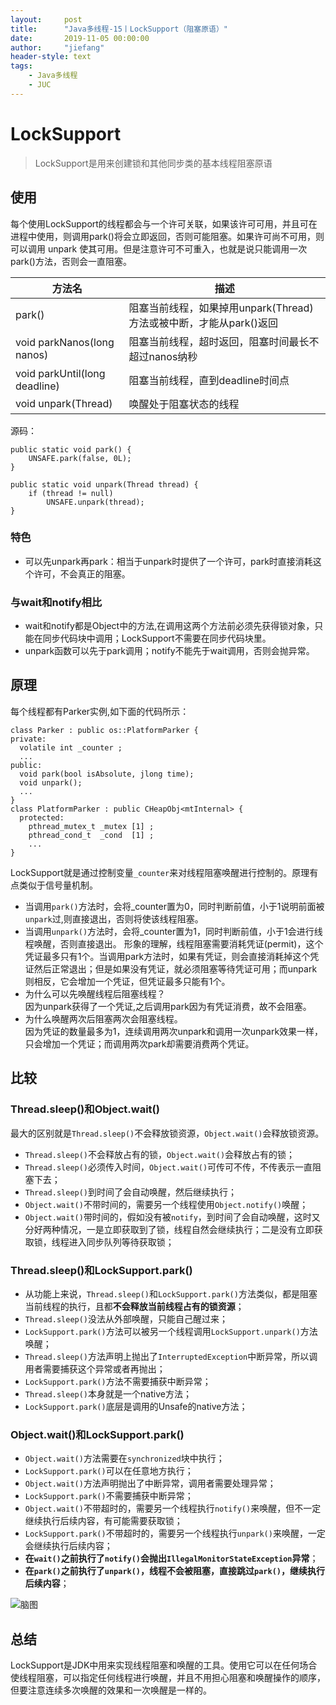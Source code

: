 ```yaml
---
layout:     post
title:      "Java多线程-15丨LockSupport（阻塞原语）"
date:       2019-11-05 00:00:00
author:     "jiefang"
header-style: text
tags:
    - Java多线程
    - JUC
---
```

# LockSupport
>LockSupport是用来创建锁和其他同步类的基本线程阻塞原语

## 使用
每个使用LockSupport的线程都会与一个许可关联，如果该许可可用，并且可在进程中使用，则调用park()将会立即返回，否则可能阻塞。如果许可尚不可用，则可以调用 unpark 使其可用。但是注意许可不可重入，也就是说只能调用一次park()方法，否则会一直阻塞。


方法名 | 描述
---|---
 park()| 阻塞当前线程，如果掉用unpark(Thread)方法或被中断，才能从park()返回
 void parkNanos(long nanos)| 阻塞当前线程，超时返回，阻塞时间最长不超过nanos纳秒
 void parkUntil(long deadline)|阻塞当前线程，直到deadline时间点
 void unpark(Thread)|唤醒处于阻塞状态的线程

源码：
```
public static void park() {
    UNSAFE.park(false, 0L);
}

public static void unpark(Thread thread) {
    if (thread != null)
        UNSAFE.unpark(thread);
}
```
### 特色
- 可以先unpark再park：相当于unpark时提供了一个许可，park时直接消耗这个许可，不会真正的阻塞。
### 与wait和notify相比

- wait和notify都是Object中的方法,在调用这两个方法前必须先获得锁对象，只能在同步代码块中调用；LockSupport不需要在同步代码块里。
- unpark函数可以先于park调用；notify不能先于wait调用，否则会抛异常。
## 原理
每个线程都有Parker实例,如下面的代码所示：
```
class Parker : public os::PlatformParker {
private:
  volatile int _counter ;
  ...
public:
  void park(bool isAbsolute, jlong time);
  void unpark();
  ...
}
class PlatformParker : public CHeapObj<mtInternal> {
  protected:
    pthread_mutex_t _mutex [1] ;
    pthread_cond_t  _cond  [1] ;
    ...
}
```
LockSupport就是通过控制变量`_counter`来对线程阻塞唤醒进行控制的。原理有点类似于信号量机制。
- 当调用`park()`方法时，会将_counter置为0，同时判断前值，小于1说明前面被`unpark`过,则直接退出，否则将使该线程阻塞。
- 当调用`unpark()`方法时，会将_counter置为1，同时判断前值，小于1会进行线程唤醒，否则直接退出。
形象的理解，线程阻塞需要消耗凭证(permit)，这个凭证最多只有1个。当调用park方法时，如果有凭证，则会直接消耗掉这个凭证然后正常退出；但是如果没有凭证，就必须阻塞等待凭证可用；而unpark则相反，它会增加一个凭证，但凭证最多只能有1个。
- 为什么可以先唤醒线程后阻塞线程？</br>
因为unpark获得了一个凭证,之后调用park因为有凭证消费，故不会阻塞。
- 为什么唤醒两次后阻塞两次会阻塞线程。</br>
因为凭证的数量最多为1，连续调用两次unpark和调用一次unpark效果一样，只会增加一个凭证；而调用两次park却需要消费两个凭证。

## 比较
### Thread.sleep()和Object.wait()
最大的区别就是`Thread.sleep()`不会释放锁资源，`Object.wait()`会释放锁资源。
- `Thread.sleep()`不会释放占有的锁，`Object.wait()`会释放占有的锁；
- `Thread.sleep()`必须传入时间，`Object.wait()`可传可不传，不传表示一直阻塞下去；
- `Thread.sleep()`到时间了会自动唤醒，然后继续执行；
- `Object.wait()`不带时间的，需要另一个线程使用`Object.notify()`唤醒；
- `Object.wait()`带时间的，假如没有被`notify`，到时间了会自动唤醒，这时又分好两种情况，一是立即获取到了锁，线程自然会继续执行；二是没有立即获取锁，线程进入同步队列等待获取锁；

### Thread.sleep()和LockSupport.park()
- 从功能上来说，`Thread.sleep()`和`LockSupport.park()`方法类似，都是阻塞当前线程的执行，且都**不会释放当前线程占有的锁资源**；
- `Thread.sleep()`没法从外部唤醒，只能自己醒过来；
- `LockSupport.park()`方法可以被另一个线程调用`LockSupport.unpark()`方法唤醒；
- `Thread.sleep()`方法声明上抛出了`InterruptedException`中断异常，所以调用者需要捕获这个异常或者再抛出；
- `LockSupport.park()`方法不需要捕获中断异常；
- `Thread.sleep()`本身就是一个native方法；
- `LockSupport.park()`底层是调用的Unsafe的native方法；

### Object.wait()和LockSupport.park()
- `Object.wait()`方法需要在`synchronized`块中执行；
- `LockSupport.park()`可以在任意地方执行；
- `Object.wait()`方法声明抛出了中断异常，调用者需要处理异常；
- `LockSupport.park()`不需要捕获中断异常；
- `Object.wait()`不带超时的，需要另一个线程执行`notify()`来唤醒，但不一定继续执行后续内容，有可能需要获取锁；
- `LockSupport.park()`不带超时的，需要另一个线程执行`unpark()`来唤醒，一定会继续执行后续内容；
- **在`wait()`之前执行了`notify()`会抛出`IllegalMonitorStateException`异常**；
- **在`park()`之前执行了`unpark()`，线程不会被阻塞，直接跳过`park()`，继续执行后续内容**；

![脑图](https://s2.ax1x.com/2019/12/24/lPBIJJ.png)

## 总结
LockSupport是JDK中用来实现线程阻塞和唤醒的工具。使用它可以在任何场合使线程阻塞，可以指定任何线程进行唤醒，并且不用担心阻塞和唤醒操作的顺序，但要注意连续多次唤醒的效果和一次唤醒是一样的。

